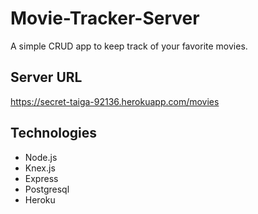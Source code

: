# Movie-Tracker-Server
A simple CRUD app to keep track of your favorite movies. 

## Server URL
https://secret-taiga-92136.herokuapp.com/movies


## Technologies
* Node.js
* Knex.js
* Express
* Postgresql 
* Heroku
